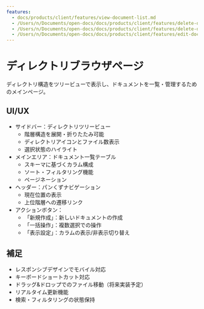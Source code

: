 ```yaml
---
features:
  - docs/products/client/features/view-document-list.md
  - /Users/n/Documents/open-docs/docs/products/client/features/delete-document.md
  - /Users/n/Documents/open-docs/docs/products/client/features/delete-document.md
  - /Users/n/Documents/open-docs/docs/products/client/features/edit-document-metadata.md
---
```


# ディレクトリブラウザページ

ディレクトリ構造をツリービューで表示し、ドキュメントを一覧・管理するためのメインページ。

## UI/UX

- サイドバー：ディレクトリツリービュー
  - 階層構造を展開・折りたたみ可能
  - ディレクトリアイコンとファイル数表示
  - 選択状態のハイライト
- メインエリア：ドキュメント一覧テーブル
  - スキーマに基づくカラム構成
  - ソート・フィルタリング機能
  - ページネーション
- ヘッダー：パンくずナビゲーション
  - 現在位置の表示
  - 上位階層への遷移リンク
- アクションボタン：
  - 「新規作成」：新しいドキュメントの作成
  - 「一括操作」：複数選択での操作
  - 「表示設定」：カラムの表示/非表示切り替え

## 補足

- レスポンシブデザインでモバイル対応
- キーボードショートカット対応
- ドラッグ&ドロップでのファイル移動（将来実装予定）
- リアルタイム更新機能
- 検索・フィルタリングの状態保持
